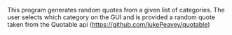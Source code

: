 This program generates random quotes from a given list of categories.
The user selects which category on the GUI and is provided a random quote taken from the Quotable api (https://github.com/lukePeavey/quotable)
